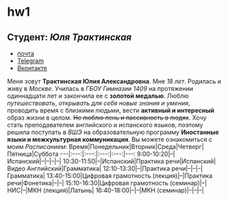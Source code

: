 # hw1
## **Студент**: _Юля Трактинская_
* [почта](https://julia-0599@yandex.ru)
* [Telegram](https://t.me/juliatrakt0599)
* [Вконтакте](https://vk.com/julia0599)

Меня зовут **Трактинская Юлия Александровна**. Мне _18 лет_. Родилась и живу в _Москве_. Училась в _ГБОУ Гимназии 1409_ на протяжении одиннадцати лет и закончила ее с __золотой медалью__. Люблю *путешествовать*, *открывать для себя новые знания и умения*, проводить время с близкими людьми, вести **активный и интересный** образ жизни в целом. ~~Не люблю лень и пассивность в людях~~.
Хочу стать преподавателем английского и испанского языков, поэтому решила поступать в _ВШЭ_ на образовательную программу **Иностанные языки и межкультурная коммуникация**. Вы можете ознакомиться с моим _Расписанием_:
Время|Понедельник|Вторник|Среда|Четверг|Пятница|Суббота
---|:---:|:---:|:---:|:---:|---:
9:00-10:20|–|Испанский|–|–|–|–|
10:30-11:50|–|Испанский|Практика речи|Испанский|Видео Английский|Грамматика|
12:10-13:30|–|Практика речи|–|–|–|Грамматика|
13:40-15:00|Цифровая грамотность (лекция)|–|Практика речи|Фонетика|–|–|
15:10-16:30|Цифровая грамотность (семинар)|–|НИС|–|МКН (лекция)|Латынь|
16:40-18:00|–|–|МКН (семинар)|–|–|–|
